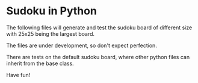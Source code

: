 # Sudoku in Python

The following files will generate and test the sudoku board of different size with 25x25 being the largest board.

The files are under development, so don't expect perfection.

There are tests on the default sudoku board, where other python files can inherit from the base class.

Have fun!
